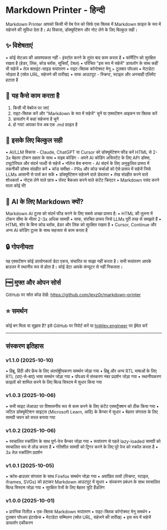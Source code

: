 # Markdown Printer - हिन्दी

Markdown Printer आपको किसी भी वेब पेज को सिर्फ एक क्लिक में Markdown फ़ाइल के रूप में सहेजने की सुविधा देता है। AI विकास, डॉक्यूमेंटेशन और नोट लेने के लिए बिल्कुल सही।

## ✨ विशेषताएं

• कोई सेटअप की आवश्यकता नहीं - इंस्टॉल करने के तुरंत बाद काम करता है
• फॉर्मेटिंग को सुरक्षित रखता है (हेडर, लिंक, कोड ब्लॉक, सूचियाँ, टेबल)
• परिचित "इस रूप में सहेजें" डायलॉग के साथ कहीं भी सहेजें
• तेज़ क्लाइंट-साइड रूपांतरण
• राइट-क्लिक कॉन्टेक्स्ट मेनू + टूलबार पॉपअप
• मेटाडेटा जोड़ता है (स्रोत URL, सहेजने की तारीख)
• साफ आउटपुट - स्क्रिप्ट, स्टाइल और अनचाही एलिमेंट हटाता है

## 🎯 यह कैसे काम करता है

1. किसी भी वेबपेज पर जाएं
2. राइट-क्लिक करें और "Markdown के रूप में सहेजें" चुनें या एक्सटेंशन आइकन पर क्लिक करें
3. डायलॉग में कहां सहेजना है चुनें
4. हो गया! आपका पेज अब एक .md फ़ाइल है

## 📝 इसके लिए बिल्कुल सही

• AI/LLM विकास - Claude, ChatGPT या Cursor को डॉक्यूमेंटेशन फीड करें HTML से 2-3x बेहतर टोकन दक्षता के साथ
• वाइब कोडिंग - अपने AI कोडिंग असिस्टेंट के लिए API डॉक्स, ट्यूटोरियल और संदर्भ जल्दी से सहेजें
• नॉलेज बेस बनाना - AI संदर्भ के लिए अनुकूलित प्रारूप में तकनीकी डॉक्स संग्रहीत करें
• कोड समीक्षा - PRs और कोड चर्चाओं को ऐसे प्रारूप में सहेजें जिसे LLMs आसानी से पार्स कर सकें
• डॉक्यूमेंटेशन सहेजने वाले डेवलपर
• लेख संग्रहीत करने वाले शोधकर्ता
• नोट्स लेने वाले छात्र
• पोस्ट बैकअप करने वाले कंटेंट क्रिएटर
• Markdown पसंद करने वाला कोई भी!

## 🤖 AI के लिए Markdown क्यों?

Markdown AI टूल्स को संदर्भ फीड करने के लिए सबसे अच्छा प्रारूप है:
• HTML की तुलना में टोकन सीमा के भीतर 2-3x अधिक सामग्री
• साफ, संरचित प्रारूप जिसे LLMs पूरी तरह से समझते हैं
• HTML शोर के बिना कोड ब्लॉक, हेडर और लिंक को सुरक्षित रखता है
• Cursor, Continue और अन्य AI कोडिंग टूल्स के साथ सहजता से काम करता है

## 🔒 गोपनीयता

यह एक्सटेंशन कोई उपयोगकर्ता डेटा एकत्र, संचारित या साझा नहीं करता है। सभी रूपांतरण आपके ब्राउज़र में स्थानीय रूप से होता है। कोई डेटा आपके कंप्यूटर से नहीं निकलता।

## 🆓 मुफ्त और ओपन सोर्स

GitHub पर स्रोत कोड देखें: https://github.com/levz0r/markdown-printer

## ⭐ समर्थन

कोई बग मिला या सुझाव है? इसे GitHub पर रिपोर्ट करें या hi@lev.engineer पर ईमेल करें

---

## संस्करण इतिहास

### v1.1.0 (2025-10-10)

• हिब्रू, हिंदी और फ्रेंच के लिए अंतर्राष्ट्रीयकरण समर्थन जोड़ा गया
• हिब्रू और अन्य RTL भाषाओं के लिए RTL (दाएं-से-बाएं) भाषा समर्थन जोड़ा गया
• पॉपअप में संस्करण नंबर प्रदर्शन जोड़ा गया
• स्थानीयकरण फ़ाइलों को शामिल करने के लिए बिल्ड सिस्टम में सुधार किया गया

### v1.0.3 (2025-10-06)

• सभी साइट लेआउट पर विश्वसनीय रूप से काम करने के लिए कंटेंट एक्सट्रैक्शन को ठीक किया गया
• जटिल डॉक्यूमेंटेशन साइट्स (Microsoft Learn, आदि) के कैप्चर में सुधार
• बेहतर संगतता के लिए सामग्री चयन को सरल बनाया गया

### v1.0.2 (2025-10-06)

• स्वचालित स्क्रॉलिंग के साथ पूर्ण-पेज कैप्चर जोड़ा गया
• रूपांतरण से पहले lazy-loaded सामग्री को स्वचालित रूप से लोड करता है
• गतिशील सामग्री को ट्रिगर करने के लिए पूरे पेज को स्क्रॉल करता है
• 3x तेज़ स्क्रॉलिंग प्रदर्शन

### v1.0.1 (2025-10-05)

• क्रॉस-ब्राउज़र संगतता के साथ Firefox समर्थन जोड़ा गया
• अवांछित तत्वों (स्क्रिप्ट, स्टाइल, iframes, SVGs) को हटाकर Markdown आउटपुट में सुधार
• संस्करण प्रबंधन के साथ स्वचालित बिल्ड सिस्टम जोड़ा गया
• सुरक्षित पेजों के लिए बेहतर त्रुटि हैंडलिंग

### v1.0.0 (2025-10-01)

• प्रारंभिक रिलीज़
• एक-क्लिक Markdown रूपांतरण
• राइट-क्लिक कॉन्टेक्स्ट मेनू समर्थन
• टूलबार पॉपअप इंटरफ़ेस
• मेटाडेटा सम्मिलन (स्रोत URL, सहेजने की तारीख)
• इस रूप में सहेजें डायलॉग एकीकरण
